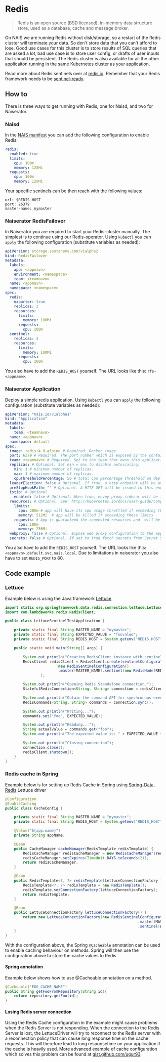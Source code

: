 Redis
=====

> Redis is an open source (BSD licensed), in-memory data structure store, used as a database, cache and message broker.

On NAIS we are running Redis without disk/storage, so a restart of the Redis cluster will terminate your data. So don't store data that you can't afford to lose. Good use cases for this cluster is to store results of SQL queries that are asked a lot, bad use case is to store user config, or drafts of user inputs that should be persistent. The Redis cluster is also available for all the other applicaiton running in the same Kubernetes cluster as your application.

Read more about Redis sentinels over at [redis.io](https://redis.io/topics/sentinel). Remember that your Redis framework needs to be [sentinel-ready](https://redis.io/topics/sentinel-clients).


## How to

There is three ways to get running with Redis, one for Naisd, and two for Naiserator.


### Naisd

In the [NAIS manifest](/documentation/contracts/README.md#nais-manifest) you can add the following configuration to enable Redis:

```yaml
redis:
  enabled: true
  limits:
    cpu: 100m
    memory: 128Mi
  requests:
    cpu: 100m
    memory: 128Mi
```

Your specific sentinels can be then reach with the following values:

```
url: $REDIS_HOST
port: 26379
master-name: mymaster
```


### Naiserator RedisFailover

In Naiserator you are required to start your Redis-cluster manually. The simplest is to continue using our Redis-operator. Using `kubectl` you can `apply` the following configuration (substitute variables as needed):

```yaml
apiVersion: storage.spotahome.com/v1alpha2
kind: RedisFailover
metadata:
  labels:
    app: <appnavn>
    environment: <namespace>
    team: <teamnavn>
  name: <appnavn>
  namespace: <namespace>
spec:
  redis:
    exporter: true
    replicas: 3
    resources:
      limits:
        memory: 100Mi
      requests:
        cpu: 100m
  sentinel:
    replicas: 3
    resources:
      limits:
        memory: 100Mi
      requests:
        cpu: 100m
```

You also have to add the `REDIS_HOST` yourself. The URL looks like this: `rfs-<appname>`.


### Naiserator Application

Deploy a simple redis application. Using `kubectl` you can `apply` the following configuration (substitute variables as needed):

```yaml
apiVersion: "nais.io/v1alpha1"
kind: "Application"
metadata:
  labels:
    team: <teamnavn>
  name: <appnavn>
  namespace: default
spec:
  image: redis:4.0-alpine # Required. Docker image.
  port: 6379 # Required. The port number which is exposed by the container and should receive TCP traffic.
  team: <teamnavn> # Required. Set to the team that owns this application.
  replicas: # Optional. Set min = max to disable autoscaling.
    min: 1 # minimum number of replicas.
    max: 1 # maximum number of replicas.
    cpuThresholdPercentage: 50 # total cpu percentage threshold on deployment, at which point it will increase number of pods if current < max
  leaderElection: false # Optional. If true, a http endpoint will be available at $ELECTOR_PATH that return the current leader
  preStopHookPath: "" # Optional. A HTTP GET will be issued to this endpoint at least once before the pod is terminated.
  istio: # Optional.
    enabled: false # Optional. When true, envoy-proxy sidecar will be injected into pod and https urls envvars will be rewritten
  resources: # Optional. See: http://kubernetes.io/docs/user-guide/compute-resources/
    limits:
      cpu: 200m # app will have its cpu usage throttled if exceeding this limit
      memory: 512Mi  # app will be killed if exceeding these limits
    requests: # App is guaranteed the requested resources and  will be scheduled on nodes with at least this amount of resources available
      cpu: 100m
      memory: 256Mi
  webproxy: false # Optional. Expose web proxy configuration to the application using the HTTP_PROXY, HTTPS_PROXY and NO_PROXY environment variables.
  secrets: false # Optional. If set to true fetch secrets from Secret Service and inject into the pods. todo link to doc.
```
You also have to add the `REDIS_HOST` yourself. The URL looks like this: `<appnavn>.default.svc.nais.local`.
Due to limitations in naiserator you also have to set `REDIS_PORT` to 80.

## Code example


### Lettuce

Example below is using the Java framework [Lettuce](https://github.com/lettuce-io/lettuce-core).

```java
import static org.springframework.data.redis.connection.lettuce.LettuceConverters.sentinelConfigurationToRedisURI;
import com.lambdaworks.redis.RedisClient;

public class LettuceSentinelTestApplication {

    private static final String MASTER_NAME = "mymaster";
    private static final String EXPECTED_VALUE = "foovalue";
    private static final String REDIS_HOST = System.getenv("REDIS_HOST");

    public static void main(String[] args) {

    	System.out.println("Creating RedisClient instance with sentinel connection");
        RedisClient redisClient = RedisClient.create(sentinelConfigurationToRedisURI(
                        new RedisSentinelConfiguration()
                        .master(MASTER_NAME).sentinel(new RedisNode(REDIS_HOST, 26379)))
                );

        System.out.println("Opening Redis Standalone connection.");
        StatefulRedisConnection<String, String> connection = redisClient.connect();

        System.out.println("Obtain the command API for synchronous execution");
        RedisCommands<String, String> commands = connection.sync();

        System.out.println("Writing...");
        commands.set("foo", EXPECTED_VALUE);

        System.out.println("Reading...");
        String actualValue = commands.get("foo");
        System.out.println("The expected value is: " + EXPECTED_VALUE + ". Actual value is: " + actualValue);

        System.out.println("Closing connection");
        connection.close();
        redisClient.shutdown();
    }
}
```


### Redis cache in Spring

Example below is for setting up Redis Cache in Spring using [Spring-Data-Redis](https://projects.spring.io/spring-data-redis/) Lettuce driver

```java
@Configuration
@EnableCaching
public class CacheConfig {

    private static final String MASTER_NAME = "mymaster";
    private static final String REDIS_HOST = System.getenv("REDIS_HOST");

    @Value("${app.name}")
    private String appName;

    @Bean
    public CacheManager cacheManager(RedisTemplate redisTemplate) {
        RedisCacheManager redisCacheManager = new RedisCacheManager(redisTemplate);
        redisCacheManager.setExpires(TimeUnit.DAYS.toSeconds(2));
        return redisCacheManager;
    }

    @Bean
    public RedisTemplate<?, ?> redisTemplate(LettuceConnectionFactory lettuceConnectionFactory) {
        RedisTemplate<?, ?> redisTemplate = new RedisTemplate();
        redisTemplate.setConnectionFactory(lettuceConnectionFactory);
        return redisTemplate;
    }

    @Bean
    public LettuceConnectionFactory lettuceConnectionFactory() {
        return new LettuceConnectionFactory(new RedisSentinelConfiguration()
                                                            .master(MASTER_NAME)
                                                            .sentinel(new RedisNode(REDIS_HOST, 26379)));
    }
}
```

With the configuration above, the Spring `@Cacheable` annotation can be used to enable caching behaviour on methods. Spring will then use the configuration above to store the cache values to Redis.


#### Spring annotation

Example below shows how to use @Cacheable annotation on a method.
```java
@Cacheable("FOO_CACHE_NAME")
public String getFooFromRepository(String id){
    return repository.getFoo(id);
}
```


#### Losing Redis server connection

Using the Redis Cache configuration in the example might cause problems when the Redis Server is not responding. When the connection to the Redis Server is lost, the LettuceDriver will try to reconnect to the Redis server with a reconnection policy that can cause long response time on the cache requests. This will therefore lead to long responsetime on your application if the cache is heavily used. More advanced example of cache configuration which solves this problem can be found at [gist.github.com/ugur93](https://gist.github.com/ugur93/4e047c03c0d152d245e391d70788829a).
